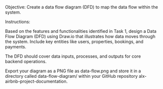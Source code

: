 Objective: Create a data flow diagram (DFD) to map the data flow within the system.

Instructions:

Based on the features and functionalities identified in Task 1, design a Data Flow Diagram (DFD) using Draw.io that illustrates how data moves through the system. Include key entities like users, properties, bookings, and payments.

The DFD should cover data inputs, processes, and outputs for core backend operations.

Export your diagram as a PNG file as data-flow.png and store it in a directory called data-flow-diagram/ within your GitHub repository alx-airbnb-project-documentation.
